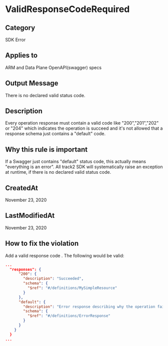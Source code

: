 # ValidResponseCodeRequired

## Category

SDK Error

## Applies to

ARM and Data Plane OpenAPI(swagger) specs

## Output Message

There is no declared valid status code.

## Description

Every operation response must contain a valid code like "200","201","202" or "204" which indicates the operation is succeed and it's not allowed that a response schema just contains a "default" code.

## Why this rule is important

If a Swagger just contains "default" status code, this actually means "everything is an error". All track2 SDK will systematically raise an exception at runtime, if there is no declared valid status code.

## CreatedAt

November 23, 2020

## LastModifiedAt

November 23, 2020

## How to fix the violation

Add a valid response code .
The following would be valid:

```json
...
  "responses": {
      "200": {
        "description": "Succeeded",
        "schema": {
          "$ref": "#/definitions/MySimpleResource"
        }
      },
      "default": {
        "description": "Error response describing why the operation failed.",
        "schema": {
          "$ref": "#/definitions/ErrorResponse"
        }
      }
    }
  }
...
```

